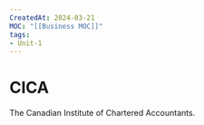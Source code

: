 ```yaml
---
CreatedAt: 2024-03-21
MOC: "[[Business MOC]]"
tags:
- Unit-1
---
```

# CICA
The Canadian Institute of Chartered Accountants.
